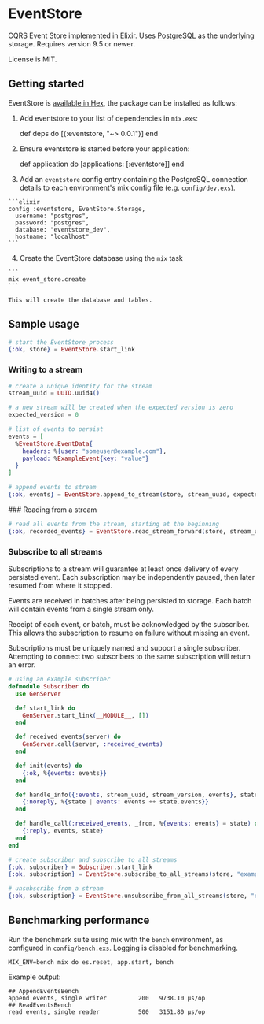 # EventStore

CQRS Event Store implemented in Elixir. Uses [PostgreSQL](http://www.postgresql.org/) as the underlying storage. Requires version 9.5 or newer. 

License is MIT.

## Getting started

EventStore is [available in Hex](https://hex.pm/packages/eventstore), the package can be installed as follows:

  1. Add eventstore to your list of dependencies in `mix.exs`:

        def deps do
          [{:eventstore, "~> 0.0.1"}]
        end

  2. Ensure eventstore is started before your application:

        def application do
          [applications: [:eventstore]]
        end

  3. Add an `eventstore` config entry containing the PostgreSQL connection details to each environment's mix config file (e.g. `config/dev.exs`).

    ```elixir
    config :eventstore, EventStore.Storage,
      username: "postgres",
      password: "postgres",
      database: "eventstore_dev",
      hostname: "localhost"
    ```

  4. Create the EventStore database using the `mix` task

    ```
    mix event_store.create
    ```

    This will create the database and tables.

## Sample usage

```elixir
# start the EventStore process
{:ok, store} = EventStore.start_link
```

### Writing to a stream

```elixir
# create a unique identity for the stream
stream_uuid = UUID.uuid4()

# a new stream will be created when the expected version is zero
expected_version = 0

# list of events to persist
events = [
  %EventStore.EventData{
  	headers: %{user: "someuser@example.com"},
    payload: %ExampleEvent{key: "value"}
  }
]

# append events to stream
{:ok, events} = EventStore.append_to_stream(store, stream_uuid, expected_version, events)
```

### Reading from a stream

```elixir
# read all events from the stream, starting at the beginning
{:ok, recorded_events} = EventStore.read_stream_forward(store, stream_uuid)
```

### Subscribe to all streams

Subscriptions to a stream will guarantee at least once delivery of every persisted event. Each subscription may be independently paused, then later resumed from where it stopped.

Events are received in batches after being persisted to storage. Each batch will contain events from a single stream only.

Receipt of each event, or batch, must be acknowledged by the subscriber. This allows the subscription to resume on failure without missing an event.

Subscriptions must be uniquely named and support a single subscriber. Attempting to connect two subscribers to the same subscription will return an error.


```elixir
# using an example subscriber
defmodule Subscriber do
  use GenServer

  def start_link do
    GenServer.start_link(__MODULE__, [])
  end

  def received_events(server) do
    GenServer.call(server, :received_events)
  end

  def init(events) do
    {:ok, %{events: events}}
  end

  def handle_info({:events, stream_uuid, stream_version, events}, state) do
    {:noreply, %{state | events: events ++ state.events}}
  end

  def handle_call(:received_events, _from, %{events: events} = state) do
    {:reply, events, state}
  end
end
```

```elixir
# create subscriber and subscribe to all streams
{:ok, subscriber} = Subscriber.start_link
{:ok, subscription} = EventStore.subscribe_to_all_streams(store, "example_subscription", subscriber)
```

```elixir
# unsubscribe from a stream
{:ok, subscription} = EventStore.unsubscribe_from_all_streams(store, "example_subscription")
```

## Benchmarking performance

Run the benchmark suite using mix with the `bench` environment, as configured in `config/bench.exs`. Logging is disabled for benchmarking. 

```
MIX_ENV=bench mix do es.reset, app.start, bench
```

Example output:

```
## AppendEventsBench
append events, single writer         200   9738.10 µs/op
## ReadEventsBench
read events, single reader           500   3151.80 µs/op
```